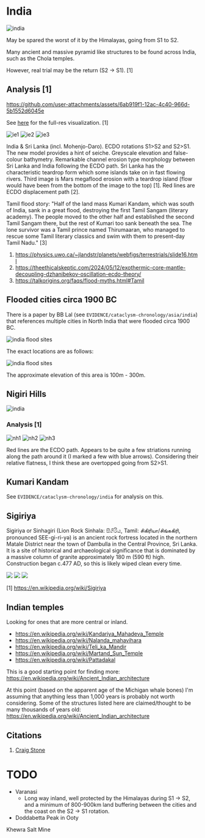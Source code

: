 # India

![india](img/india.png "india")

May be spared the worst of it by the Himalayas, going from S1 to S2.

Many ancient and massive pyramid like structures to be found across India, such as the Chola temples.

However, real trial may be the return (S2 -> S1). [1]

## Analysis [1]

https://github.com/user-attachments/assets/6ab919f1-12ac-4c40-966d-5b1552d6045e

See [here](https://github.com/sovrynn/ecdo/tree/master/6-LITERATURE-MEDIA/nobulart/ecdo-visualizations) for the full-res visualization. [1]

![ie1](img/indiaerosion1.jpg "ie1")
![ie2](img/indiaerosion2.jpg "ie2")
![ie3](img/indiaerosion3.jpg "ie3")

India & Sri Lanka (incl. Mohenjo-Daro). ECDO rotations S1>S2 and S2>S1. The new model provides a hint of seiche. Greyscale elevation and false-colour bathymetry. Remarkable channel erosion type morphology between Sri Lanka and India following the ECDO path. Sri Lanka has the characteristic teardrop form which some islands take on in fast flowing rivers. Third image is Mars megaflood erosion with a teardrop island (flow would have been from the bottom of the image to the top) [1]. Red lines are ECDO displacement path [2].

Tamil flood story: "Half of the land mass Kumari Kandam, which was south of India, sank in a great flood, destroying the first Tamil Sangam (literary academy). The people moved to the other half and established the second Tamil Sangam there, but the rest of Kumari too sank beneath the sea. The lone survivor was a Tamil prince named Thirumaaran, who managed to rescue some Tamil literary classics and swim with them to present-day Tamil Nadu." [3]

1. https://physics.uwo.ca/~jlandstr/planets/webfigs/terrestrials/slide16.html
2. https://theethicalskeptic.com/2024/05/12/exothermic-core-mantle-decoupling-dzhanibekov-oscillation-ecdo-theory/
3. https://talkorigins.org/faqs/flood-myths.html#Tamil

## Flooded cities circa 1900 BC

There is a paper by BB Lal (see `EVIDENCE/cataclysm-chronology/asia/india`) that references multiple cities in North India that were flooded circa 1900 BC.

![india flood sites](img/india-flood-sites-2.png "india flood sites")

The exact locations are as follows:

![india flood sites](img/india-flood-sites.png "india flood sites")

The approximate elevation of this area is 100m - 300m.

## Nigiri Hills

![india](img/nigiri.png "india")

### Analysis [1]

![nh1](img/nigirihills1.jpg "nh1")
![nh2](img/nigirihills2.jpg "nh2")
![nh3](img/nigirihills3.jpg "nh3")

Red lines are the ECDO path. Appears to be quite a few striations running along the path around it (I marked a few with blue arrows). Considering their relative flatness, I think these are overtopped going from S2>S1.

## Kumari Kandam

See `EVIDENCE/cataclysm-chronology/india` for analysis on this.

## Sigiriya

Sigiriya or Sinhagiri (Lion Rock Sinhala: සීගිරිය, Tamil: சிகிரியா/சிங்ககிரி, pronounced SEE-gi-ri-yə) is an ancient rock fortress located in the northern Matale District near the town of Dambulla in the Central Province, Sri Lanka. It is a site of historical and archaeological significance that is dominated by a massive column of granite approximately 180 m (590 ft) high. Construction began c.477 AD, so this is likely wiped clean every time.

![](img/sigiriya1.jpg)
![](img/sigiriya2.jpg)
![](img/sigiriya3.jpg)

[1] https://en.wikipedia.org/wiki/Sigiriya

## Indian temples

Looking for ones that are more central or inland.
- https://en.wikipedia.org/wiki/Kandariya_Mahadeva_Temple
- https://en.wikipedia.org/wiki/Nalanda_mahavihara
- https://en.wikipedia.org/wiki/Teli_ka_Mandir
- https://en.wikipedia.org/wiki/Martand_Sun_Temple
- https://en.wikipedia.org/wiki/Pattadakal

This is a good starting point for finding more: https://en.wikipedia.org/wiki/Ancient_Indian_architecture

At this point (based on the apparent age of the Michigan whale bones) I'm assuming that anything less than 1,000 years is probably not worth considering. Some of the structures listed here are claimed/thought to be many thousands of years old:
https://en.wikipedia.org/wiki/Ancient_Indian_architecture

## Citations

1. [Craig Stone](https://nobulart.com)

# TODO

- Varanasi
	- Long way inland, well protected by the Himalayas during S1 -> S2, and a minimum of 800-900km land buffering between the cities and the coast on the S2 -> S1 rotation.
- Doddabetta Peak in Ooty

Khewra Salt Mine